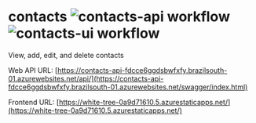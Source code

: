 # contacts ![contacts-api workflow](https://github.com/RyanFilho/contacts/actions/workflows/main_contacts-api.yml/badge.svg) ![contacts-ui workflow](https://github.com/RyanFilho/contacts/actions/workflows/azure-static-web-apps-white-tree-0a9d71610.yml/badge.svg)
View, add, edit, and delete contacts

Web API URL: [https://contacts-api-fdcce6ggdsbwfxfy.brazilsouth-01.azurewebsites.net/api/](https://contacts-api-fdcce6ggdsbwfxfy.brazilsouth-01.azurewebsites.net/swagger/index.html)

Frontend URL: [https://white-tree-0a9d71610.5.azurestaticapps.net/](https://white-tree-0a9d71610.5.azurestaticapps.net/)
